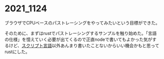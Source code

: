 # 2021_1124

ブラウザでCPUベースのパストレーシングをやってみたいという目標ができた。

そのために、まずはrustでパストレーシングするサンプルを触り始めた。「言語の仕様」を憶えていく必要が出てくるので正直nodeで書いてもよかった気がするけど、[スクリプト言語](http://d.hatena.ne.jp/keyword/%A5%B9%A5%AF%A5%EA%A5%D7%A5%C8%B8%C0%B8%EC)以外あんまり書いたことないからいい機会かもと思ってrustにした。